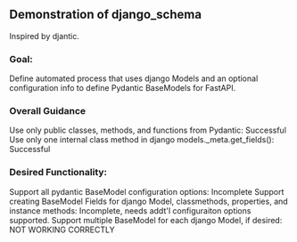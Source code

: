 ## Demonstration of django_schema

Inspired by djantic.  

### Goal:
Define automated process that uses django Models and an optional configuration info to define Pydantic BaseModels for FastAPI.

### Overall Guidance
Use only public classes, methods, and functions from Pydantic: Successful
Use only one internal class method in django models._meta.get_fields(): Successful

### Desired Functionality:
Support all pydantic BaseModel configuration options: Incomplete
Support creating BaseModel Fields for django Model, classmethods, properties, and instance methods:  Incomplete, needs addt'l configuraiton options supported.
Support multiple BaseModel for each django Model, if desired: NOT WORKING CORRECTLY
